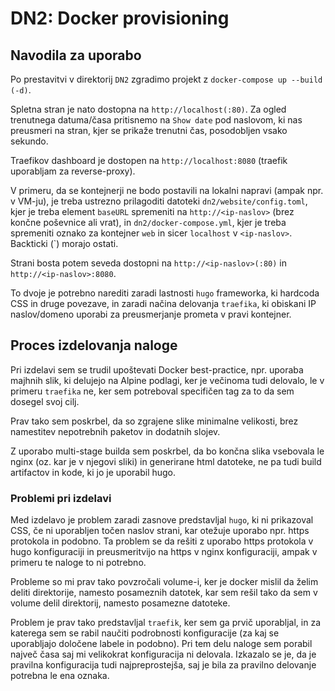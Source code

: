 # DN2: Docker provisioning

## Navodila za uporabo

Po prestavitvi v direktorij `DN2` zgradimo projekt z `docker-compose up --build (-d)`.

Spletna stran je nato dostopna na `http://localhost(:80)`.
Za ogled trenutnega datuma/časa pritisnemo na `Show date` pod naslovom, ki nas preusmeri na stran, kjer se prikaže
trenutni čas, posodobljen vsako sekundo.

Traefikov dashboard je dostopen na `http://localhost:8080` (traefik uporabljam za reverse-proxy).

V primeru, da se kontejnerji ne bodo postavili na lokalni napravi (ampak npr. v VM-ju), je treba ustrezno prilagoditi
datoteki `dn2/website/config.toml`, kjer je treba element `baseURL` spremeniti na `http://<ip-naslov>`
(brez končne poševnice ali vrat), in `dn2/docker-compose.yml`, kjer je treba spremeniti oznako za kontejner `web` in
sicer `localhost` v `<ip-naslov>`.
Backticki (`) morajo ostati.

Strani bosta potem seveda dostopni na `http://<ip-naslov>(:80)` in `http://<ip-naslov>:8080`.

To dvoje je potrebno narediti zaradi lastnosti `hugo` frameworka, ki hardcoda CSS in druge povezave, in zaradi
načina delovanja `traefika`, ki obiskani IP naslov/domeno uporabi za preusmerjanje prometa v pravi kontejner.

## Proces izdelovanja naloge

Pri izdelavi sem se trudil upoštevati Docker best-practice, npr. uporaba majhnih slik, ki delujejo na Alpine podlagi,
ker je večinoma tudi delovalo, le v primeru `traefika` ne, ker sem potreboval specifičen tag za to da sem dosegel
svoj cilj.

Prav tako sem poskrbel, da so zgrajene slike minimalne velikosti, brez namestitev nepotrebnih paketov in dodatnih
slojev.

Z uporabo multi-stage builda sem poskrbel, da bo končna slika vsebovala le nginx (oz. kar je v njegovi sliki) in
generirane html datoteke, ne pa tudi build artifactov in kode, ki jo je uporabil hugo.

### Problemi pri izdelavi

Med izdelavo je problem zaradi zasnove predstavljal `hugo`, ki ni prikazoval CSS, če ni uporabljen točen naslov strani,
kar otežuje uporabo npr. https protokola in podobno. Ta problem se da rešiti z uporabo https protokola v hugo
konfiguraciji in preusmeritvijo na https v nginx konfiguraciji, ampak v primeru te naloge to ni potrebno.

Probleme so mi prav tako povzročali volume-i, ker je docker mislil da želim deliti direktorije, namesto posameznih
datotek, kar sem rešil tako da sem v volume delil direktorij, namesto posamezne datoteke.

Problem je prav tako predstavljal `traefik`, ker sem ga prvič uporabljal, in za katerega sem se rabil naučiti
podrobnosti konfiguracije (za kaj se uporabljajo določene labele in podobno).
Pri tem delu naloge sem porabil največ časa saj mi velikokrat konfiguracija ni delovala.
Izkazalo se je, da je pravilna konfiguracija tudi najpreprostejša, saj je bila za pravilno delovanje potrebna le ena
oznaka.